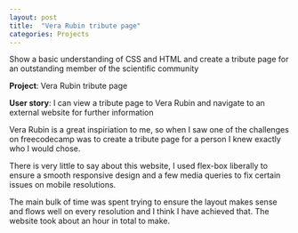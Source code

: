 ```yaml
---
layout: post
title:  "Vera Rubin tribute page"
categories: Projects
---
```

Show a basic understanding of CSS and HTML and create a tribute page for an outstanding member of the scientific community

**Project**: Vera Rubin tribute page

**User story**: I can view a tribute page to Vera Rubin and navigate to an external website for further information

Vera Rubin is a great inspiriation to me, so when I saw one of the challenges on freecodecamp was to create a tribute page for a person I knew exactly who I would chose.

There is very little to say about this website, I used flex-box liberally to ensure a smooth responsive design and a few media queries to fix certain issues on mobile resolutions.

The main bulk of time was spent trying to ensure the layout makes sense and flows well on every resolution and I think I have achieved that. The website took about an hour in total to make.